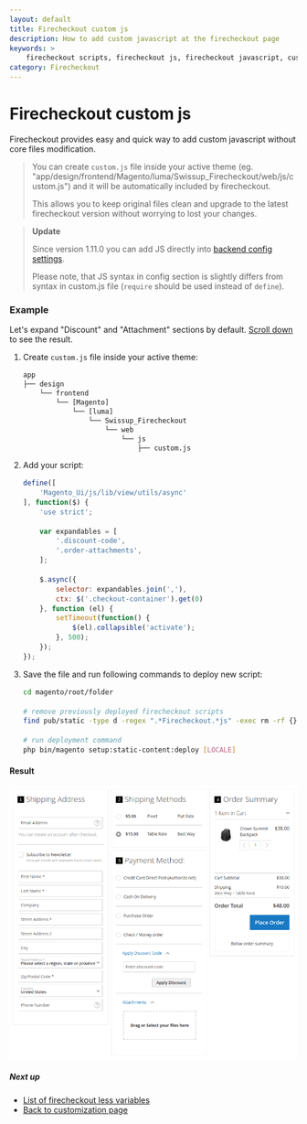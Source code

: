 ```yaml
---
layout: default
title: Firecheckout custom js
description: How to add custom javascript at the firecheckout page
keywords: >
    firecheckout scripts, firecheckout js, firecheckout javascript, customization
category: Firecheckout
---
```


# Firecheckout custom js

Firecheckout provides easy and quick way to add custom javascript without
core files modification.

> You can create `custom.js` file inside your active theme
> (eg. "app/design/frontend/Magento/luma/Swissup_Firecheckout/web/js/custom.js")
> and it will be automatically included by firecheckout.
>
> This allows you to keep original files clean and upgrade to the latest
> firecheckout version without worrying to lost your changes.

> **Update**
>
> Since version 1.11.0 you can add JS directly into
> [backend config settings](/m2/extensions/firecheckout/configuration/#custom-css-and-js-settings-section).
>
> Please note, that JS syntax in config section is slightly differs from syntax
> in custom.js file (`require` should be used instead of `define`).

### Example

Let's expand "Discount" and "Attachment" sections by default.
[Scroll down](#result) to see the result.

 1. Create `custom.js` file inside your active theme:

    ```
    app
    ├── design
        └── frontend
            └── [Magento]
                └── [luma]
                    └── Swissup_Firecheckout
                        └── web
                            └── js
                                ├── custom.js
    ```

 3. Add your script:

    ```js
    define([
        'Magento_Ui/js/lib/view/utils/async'
    ], function($) {
        'use strict';

        var expandables = [
            '.discount-code',
            '.order-attachments',
        ];

        $.async({
            selector: expandables.join(','),
            ctx: $('.checkout-container').get(0)
        }, function (el) {
            setTimeout(function() {
                $(el).collapsible('activate');
            }, 500);
        });
    });
    ```

 4. Save the file and run following commands to deploy new script:

    ```bash
    cd magento/root/folder

    # remove previously deployed firecheckout scripts
    find pub/static -type d -regex ".*Firecheckout.*js" -exec rm -rf {} \;

    # run deployment command
    php bin/magento setup:static-content:deploy [LOCALE]
    ```

#### Result

![Custom firecheckout js](/images/m2/firecheckout/customization/custom-js/expanded-collapsible-sections.png)

##### Next up

- [List of firecheckout less variables](../less-variables/)
- [Back to customization page](../)
